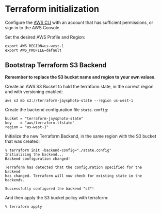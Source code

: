 
# Terraform initialization
Configure the [AWS CLI](https://docs.aws.amazon.com/cli/v1/userguide/cli-configure-envvars.html) with an account that has sufficient permissions, or sign in to the AWS Console.

Set the desired AWS Profile and Region:
```
export AWS_REGION=us-west-1
export AWS_PROFILE=default
```

## Bootstrap Terraform S3 Backend
**Remember to replace the S3 bucket name and region to your own values.**

Create an AWS S3 Bucket to hold the terraform state, in the correct region and with versioning enabled:
```
aws s3 mb s3://terraform-jaysphoto-state --region us-west-1
```

Create the backend configuration file `state.config`:
```
bucket = "terraform-jaysphoto-state" 
key    = "aws/terraform.tfstate"
region = "us-west-1"

```

Initialize the new Terraform Backend, in the same region with the S3 bucket that was created:
```
% terraform init -backend-config="./state.config"
Initializing the backend...
Backend configuration changed!

Terraform has detected that the configuration specified for the backend
has changed. Terraform will now check for existing state in the backends.

Successfully configured the backend "s3"!
```

And then apply the S3 bucket policy with terraform:
```
% terraform apply
```
